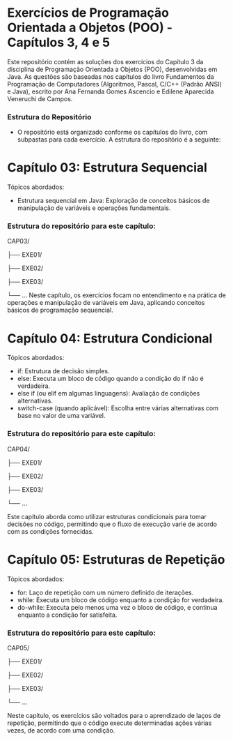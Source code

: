 # Exercícios de Programação Orientada a Objetos (POO) - Capítulos 3, 4 e 5


 Este repositório contém as soluções dos exercícios do Capítulo 3 da disciplina de Programação Orientada a Objetos (POO), desenvolvidas em Java. As questões são baseadas nos capítulos do livro Fundamentos da Programação de Computadores (Algoritmos, Pascal, C/C++ (Padrão 
 ANSI) e Java), escrito por Ana Fernanda Gomes Ascencio e Edilene Aparecida Veneruchi de Campos.

### Estrutura do Repositório

- O repositório está organizado conforme os capítulos do livro, com subpastas para cada exercício. A estrutura do repositório é a seguinte:

# Capítulo 03: Estrutura Sequencial
Tópicos abordados:

- Estrutura sequencial em Java: Exploração de conceitos básicos de manipulação de variáveis e operações fundamentais.

### Estrutura do repositório para este capítulo:


CAP03/ 


 ├── EXE01/
 
 ├── EXE02/
 
 ├── EXE03/
 
 └── ...
Neste capítulo, os exercícios focam no entendimento e na prática de operações e manipulação de variáveis em Java, aplicando conceitos básicos de programação sequencial.

# Capítulo 04: Estrutura Condicional
Tópicos abordados:

- if: Estrutura de decisão simples.
- else: Executa um bloco de código quando a condição do if não é verdadeira.
- else if (ou elif em algumas linguagens): Avaliação de condições alternativas.
- switch-case (quando aplicável): Escolha entre várias alternativas com base no valor de uma variável.

### Estrutura do repositório para este capítulo:


CAP04/

├── EXE01/

├── EXE02/

├── EXE03/

└── ...

Este capítulo aborda como utilizar estruturas condicionais para tomar decisões no código, permitindo que o fluxo de execução varie de acordo com as condições fornecidas.

# Capítulo 05: Estruturas de Repetição
Tópicos abordados:

- for: Laço de repetição com um número definido de iterações.
- while: Executa um bloco de código enquanto a condição for verdadeira.
- do-while: Executa pelo menos uma vez o bloco de código, e continua enquanto a condição for satisfeita.

### Estrutura do repositório para este capítulo:


CAP05/


├── EXE01/

├── EXE02/

├── EXE03/

└── ...

Neste capítulo, os exercícios são voltados para o aprendizado de laços de repetição, permitindo que o código execute determinadas ações várias vezes, de acordo com uma condição.


